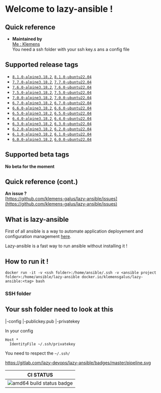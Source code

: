 # Welcome to lazy-ansible !

## Quick reference

-   **Maintained by**  
    [Me : Klemens](https://gitlab.com/Klemens_Galus)  
You need a ssh folder with your ssh key.s ans a config file 

## Supported release tags  
- [`8.1.0-alpine3.18.2`](https://gitlab.com/lazy-devops/lazy-ansible/-/tree/ansibleV/8.1.0/alpine-3.18.2/Dockerfile), [`8.1.0-ubuntu22.04`](https://gitlab.com/lazy-devops/lazy-ansible/-/tree/ansibleV/8.1.0/ubuntu-22.04/Dockerfile)  
- [`7.7.0-alpine3.18.2`](https://gitlab.com/lazy-devops/lazy-ansible/-/tree/ansibleV/7.7.0/alpine-3.18.2/Dockerfile), [`7.7.0-ubuntu22.04`](https://gitlab.com/lazy-devops/lazy-ansible/-/tree/ansibleV/7.7.0/ubuntu-22.04/Dockerfile)  
- [`7.6.0-alpine3.18.2`](https://gitlab.com/lazy-devops/lazy-ansible/-/tree/ansibleV/7.6.0/alpine-3.18.2/Dockerfile), [`7.6.0-ubuntu22.04`](https://gitlab.com/lazy-devops/lazy-ansible/-/tree/ansibleV/7.6.0/ubuntu-22.04/Dockerfile)  
- [`7.5.0-alpine3.18.2`](https://gitlab.com/lazy-devops/lazy-ansible/-/tree/ansibleV/7.5.0/alpine-3.18.2/Dockerfile), [`7.5.0-ubuntu22.04`](https://gitlab.com/lazy-devops/lazy-ansible/-/tree/ansibleV/7.5.0/ubuntu-22.04/Dockerfile)  
- [`7.0.0-alpine3.18.2`](https://gitlab.com/lazy-devops/lazy-ansible/-/tree/ansibleV/7.0.0/alpine-3.18.2/Dockerfile), [`7.0.0-ubuntu22.04`](https://gitlab.com/lazy-devops/lazy-ansible/-/tree/ansibleV/7.0.0/ubuntu-22.04/Dockerfile)  
- [`6.7.0-alpine3.18.2`](https://gitlab.com/lazy-devops/lazy-ansible/-/tree/ansibleV/6.7.0/alpine-3.18.2/Dockerfile), [`6.7.0-ubuntu22.04`](https://gitlab.com/lazy-devops/lazy-ansible/-/tree/ansibleV/6.7.0/ubuntu-22.04/Dockerfile)  
- [`6.6.0-alpine3.18.2`](https://gitlab.com/lazy-devops/lazy-ansible/-/tree/ansibleV/6.6.0/alpine-3.18.2/Dockerfile), [`6.6.0-ubuntu22.04`](https://gitlab.com/lazy-devops/lazy-ansible/-/tree/ansibleV/6.6.0/ubuntu-22.04/Dockerfile)  
- [`6.5.0-alpine3.18.2`](https://gitlab.com/lazy-devops/lazy-ansible/-/tree/ansibleV/6.5.0/alpine-3.18.2/Dockerfile), [`6.5.0-ubuntu22.04`](https://gitlab.com/lazy-devops/lazy-ansible/-/tree/ansibleV/6.5.0/ubuntu-22.04/Dockerfile)  
- [`6.4.0-alpine3.18.2`](https://gitlab.com/lazy-devops/lazy-ansible/-/tree/ansibleV/6.4.0/alpine-3.18.2/Dockerfile), [`6.4.0-ubuntu22.04`](https://gitlab.com/lazy-devops/lazy-ansible/-/tree/ansibleV/6.4.0/ubuntu-22.04/Dockerfile)  
- [`6.3.0-alpine3.18.2`](https://gitlab.com/lazy-devops/lazy-ansible/-/tree/ansibleV/6.3.0/alpine-3.18.2/Dockerfile), [`6.3.0-ubuntu22.04`](https://gitlab.com/lazy-devops/lazy-ansible/-/tree/ansibleV/6.3.0/ubuntu-22.04/Dockerfile)  
- [`6.2.0-alpine3.18.2`](https://gitlab.com/lazy-devops/lazy-ansible/-/tree/ansibleV/6.2.0/alpine-3.18.2/Dockerfile), [`6.2.0-ubuntu22.04`](https://gitlab.com/lazy-devops/lazy-ansible/-/tree/ansibleV/6.2.0/ubuntu-22.04/Dockerfile)  
- [`6.1.0-alpine3.18.2`](https://gitlab.com/lazy-devops/lazy-ansible/-/tree/ansibleV/6.1.0/alpine-3.18.2/Dockerfile), [`6.1.0-ubuntu22.04`](https://gitlab.com/lazy-devops/lazy-ansible/-/tree/ansibleV/6.1.0/ubuntu-22.04/Dockerfile)  
- [`6.0.0-alpine3.18.2`](https://gitlab.com/lazy-devops/lazy-ansible/-/tree/ansibleV/6.0.0/alpine-3.18.2/Dockerfile), [`6.0.0-ubuntu22.04`](https://gitlab.com/lazy-devops/lazy-ansible/-/tree/ansibleV/6.0.0/ubuntu-22.04/Dockerfile) 


## Supported beta tags
**No beta for the moment**  

## Quick reference (cont.)

**An issue ?**  
[https://github.com/klemens-galus/lazy-ansible/issues](https://github.com/klemens-galus/lazy-ansible/issues)

## What is lazy-ansible
First of all ansible is a way to automate application deployement and configuration management [here](https://www.ansible.com/).

Lazy-ansible is a fast way to run ansible without installing it !

## How to run it !

```
docker run -it -v <ssh folder>:/home/ansible/.ssh -v <ansible project folder>:/home/ansible/lazy-ansible docker.io/klemensgalus/lazy-ansible:<tag> bash
```

### SSH folder
Your ssh folder need to look at this 
--
  |-config
  |-publickey.pub
  |-privatekey

In your config 
```
Host *
  IdentityFile ~/.ssh/privatekey
```

You need to respect the `~/.ssh/`


https://gitlab.com/lazy-devops/lazy-ansible/badges/master/pipeline.svg

 CI STATUS |
|:-:|
| ![amd64 build status badge](https://gitlab.com/lazy-devops/lazy-ansible/badges/master/pipeline.svg) 
